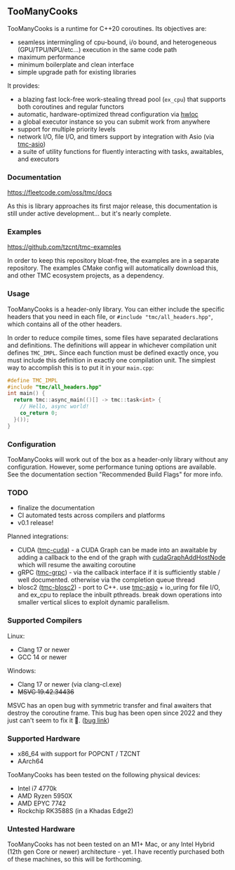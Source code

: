 ## TooManyCooks
TooManyCooks is a runtime for C++20 coroutines. Its objectives are:
- seamless intermingling of cpu-bound, i/o bound, and heterogeneous (GPU/TPU/NPU/etc...) execution in the same code path
- maximum performance
- minimum boilerplate and clean interface
- simple upgrade path for existing libraries

It provides:
- a blazing fast lock-free work-stealing thread pool (`ex_cpu`) that supports both coroutines and regular functors
- automatic, hardware-optimized thread configuration via [hwloc](https://www.open-mpi.org/projects/hwloc/)
- a global executor instance so you can submit work from anywhere
- support for multiple priority levels
- network I/O, file I/O, and timers support by integration with Asio (via [tmc-asio](https://github.com/tzcnt/tmc-asio))
- a suite of utility functions for fluently interacting with tasks, awaitables, and executors

### Documentation
https://fleetcode.com/oss/tmc/docs

As this is library approaches its first major release, this documentation is still under active development... but it's nearly complete.

### Examples
https://github.com/tzcnt/tmc-examples

In order to keep this repository bloat-free, the examples are in a separate repository. The examples CMake config will automatically download this, and other TMC ecosystem projects, as a dependency. 

### Usage
TooManyCooks is a header-only library. You can either include the specific headers that you need in each file, or `#include "tmc/all_headers.hpp"`, which contains all of the other headers.

In order to reduce compile times, some files have separated declarations and definitions. The definitions will appear in whichever compilation unit defines `TMC_IMPL`. Since each function must be defined exactly once, you must include this definition in exactly one compilation unit. The simplest way to accomplish this is to put it in your `main.cpp`:
```cpp
#define TMC_IMPL
#include "tmc/all_headers.hpp"
int main() {
  return tmc::async_main(()[] -> tmc::task<int> {
    // Hello, async world!
    co_return 0;
  }());
}
```

### Configuration
TooManyCooks will work out of the box as a header-only library without any configuration.
However, some performance tuning options are available. See the documentation section "Recommended Build Flags" for more info.

### TODO
  - finalize the documentation
  - CI automated tests across compilers and platforms
  - v0.1 release!

Planned integrations:
- CUDA ([tmc-cuda](https://github.com/tzcnt/tmc-cuda)) - a CUDA Graph can be made into an awaitable by adding a callback to the end of the graph with [cudaGraphAddHostNode](https://docs.nvidia.com/cuda/cuda-runtime-api/group__CUDART__GRAPH.html#group__CUDART__GRAPH_1g30e16d2715f09683f0aa8ac2b870cf71) which will resume the awaiting coroutine
- gRPC ([tmc-grpc](https://github.com/tzcnt/tmc-grpc)) - via the callback interface if it is sufficiently stable / well documented. otherwise via the completion queue thread
- blosc2 ([tmc-blosc2](https://github.com/tzcnt/tmc-blosc2)) - port to C++. use [tmc-asio](https://github.com/tzcnt/tmc-asio) + io_uring for file I/O, and ex_cpu to replace the inbuilt pthreads. break down operations into smaller vertical slices to exploit dynamic parallelism.

### Supported Compilers
Linux:
- Clang 17 or newer
- GCC 14 or newer

Windows:
- Clang 17 or newer (via clang-cl.exe)
- ~~MSVC 19.42.34436~~

MSVC has an open bug with symmetric transfer and final awaiters that destroy the coroutine frame. This bug has been open since 2022 and they just
can't seem to fix it 🤔. ([bug link](https://developercommunity.visualstudio.com/t/Incorrect-code-generation-for-symmetric/1659260?scope=follow&viewtype=all))

### Supported Hardware
- x86_64 with support for POPCNT / TZCNT
- AArch64

TooManyCooks has been tested on the following physical devices:
- Intel i7 4770k
- AMD Ryzen 5950X
- AMD EPYC 7742
- Rockchip RK3588S (in a Khadas Edge2)

### Untested Hardware
TooManyCooks has not been tested on an M1+ Mac, or any Intel Hybrid (12th gen Core or newer) architecture - yet. I have recently purchased both of these machines, so this will be forthcoming.
